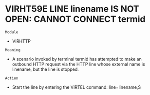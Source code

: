 # VIRHT59E LINE linename IS NOT OPEN: CANNOT CONNECT termid

`Module`
- VIRHTTP

`Meaning`
- A scenario invoked by terminal termid has attempted to make an outbound HTTP request via the HTTP line whose external name is linename, but the line is stopped.

`Action`
- Start the line by entering the VIRTEL command: line=linename,S
